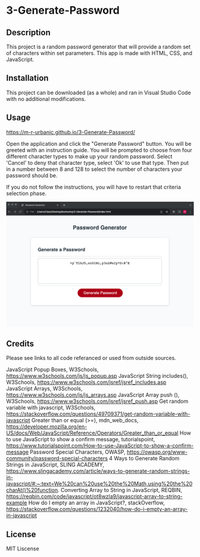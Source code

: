 # 3-Generate-Password

## Description

This project is a random password generator that will provide a random set of characters within set parameters. This app is made with HTML, CSS, and JavaScript.

## Installation

This project can be downloaded (as a whole) and ran in Visual Studio Code with no additional modifications.

## Usage

https://m-r-urbanic.github.io/3-Generate-Password/

Open the application and click the "Generate Password" button. You will be greeted with an instruction guide. You will be prompted to choose from four different character types to make up your random password. Select 'Cancel' to deny that character type, select 'Ok' to use that type. Then put in a number between 8 and 128 to select the number of characters your password should be.

If you do not follow the instructions, you will have to restart that criteria selection phase.

![image of refactored webpage](assets/images/screenshot.png)

## Credits

Please see links to all code referanced or used from outside sources.

JavaScript Popup Boxes, W3Schools, https://www.w3schools.com/js/js_popup.asp
JavaScript String includes(), W3Schools, https://www.w3schools.com/jsref/jsref_includes.asp
JavaScript Arrays, W3Schools, https://www.w3schools.com/js/js_arrays.asp
JavaScript Array push (), W3Schools, https://www.w3schools.com/jsref/jsref_push.asp
Get random variable with javascript, W3Schools, https://stackoverflow.com/questions/49709371/get-random-variable-with-javascript
Greater than or equal (>=), mdn_web_docs, https://developer.mozilla.org/en-US/docs/Web/JavaScript/Reference/Operators/Greater_than_or_equal
How to use JavaScript to show a confirm message, tutorialspoint, https://www.tutorialspoint.com/How-to-use-JavaScript-to-show-a-confirm-message
Password Special Characters, OWASP, https://owasp.org/www-community/password-special-characters
4 Ways to Generate Random Strings in JavaScript, SLING ACADEMY, https://www.slingacademy.com/article/ways-to-generate-random-strings-in-javascript/#:~:text=We%20can%20use%20the%20Math,using%20the%20charAt()%20function.
Converting Array to String in JavaScript, REQBIN, https://reqbin.com/code/javascript/ot8wzla9/javascript-array-to-string-example
How do I empty an array in JavaScript?, stackOverflow, https://stackoverflow.com/questions/1232040/how-do-i-empty-an-array-in-javascript


## License

MIT Liscense